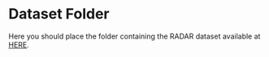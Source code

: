 # Dataset Folder

Here you should place the folder containing the RADAR dataset available at [HERE](https://www.google.com). 